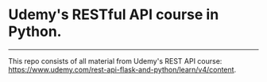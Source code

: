 # Udemy's RESTful API course in Python.
---
This repo consists of all material from Udemy's REST API course: https://www.udemy.com/rest-api-flask-and-python/learn/v4/content.
